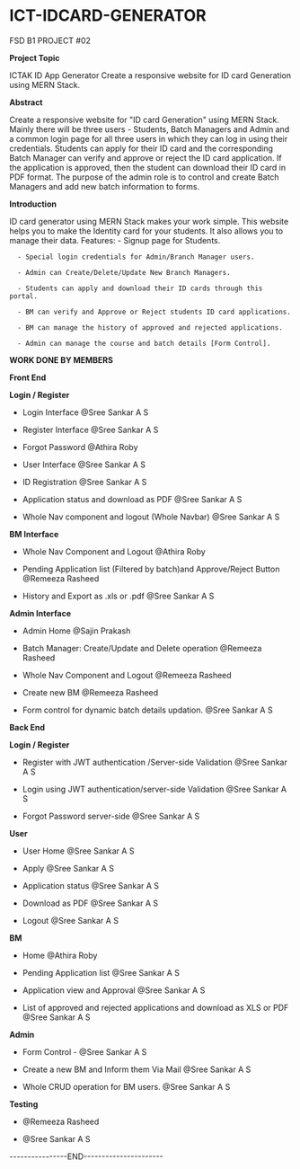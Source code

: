 # ICT-IDCARD-GENERATOR
 FSD B1 PROJECT #02
 

**Project Topic**

 ICTAK ID App Generator 
 Create a responsive website for ID card Generation using MERN Stack. 
 
**Abstract**

Create a responsive website for "ID card Generation" using MERN Stack. Mainly there will be three users - Students, Batch Managers and Admin and a common login page for all three users in which they can log in using their credentials. Students can apply for their ID card and the corresponding Batch Manager can verify and approve or reject the ID card application. If the application is approved, then the student can download their ID card in PDF format. The purpose of the admin role is to control and create Batch Managers and add new batch information to forms.

**Introduction**

ID card generator using MERN Stack makes your work simple. This website helps you to make the Identity card for your students. It also allows you to manage their data. 
Features:
      - Signup page for Students.
      
      - Special login credentials for Admin/Branch Manager users.
      
      - Admin can Create/Delete/Update New Branch Managers.
      
      - Students can apply and download their ID cards through this portal.
      
      - BM can verify and Approve or Reject students ID card applications.
      
      - BM can manage the history of approved and rejected applications.
      
      - Admin can manage the course and batch details [Form Control].
  
**WORK DONE BY MEMBERS** 

**Front End**

**Login / Register**

- Login Interface @Sree Sankar A S

- Register Interface @Sree Sankar A S

- Forgot Password @Athira Roby 

- User Interface @Sree Sankar A S

- ID Registration @Sree Sankar A S 

- Application status and download as PDF @Sree Sankar A S 

- Whole Nav component and logout (Whole Navbar) @Sree Sankar A S 

**BM Interface**

- Whole Nav Component and Logout @Athira Roby 


- Pending Application list (Filtered by batch)and Approve/Reject Button @Remeeza Rasheed 


- History and Export as .xls or .pdf  @Sree Sankar A S 


**Admin Interface**

- Admin Home @Sajin Prakash 

- Batch Manager: Create/Update and Delete operation @Remeeza Rasheed 

- Whole Nav Component and Logout @Remeeza Rasheed

- Create new BM @Remeeza Rasheed 

- Form control for dynamic batch details updation. @Sree Sankar A S 

**Back End**

**Login / Register**

- Register with JWT authentication /Server-side Validation @Sree Sankar A S 

- Login using JWT authentication/server-side Validation @Sree Sankar A S 

- Forgot Password server-side @Sree Sankar A S 


**User**

- User Home @Sree Sankar A S 

- Apply @Sree Sankar A S 

- Application status  @Sree Sankar A S 

- Download as PDF @Sree Sankar A S 

- Logout @Sree Sankar A S 

**BM**

- Home @Athira Roby 

- Pending Application list  @Sree Sankar A S 

- Application view and Approval @Sree Sankar A S 

- List of approved and rejected applications and download as XLS or PDF @Sree Sankar A S 

**Admin**

- Form Control - @Sree Sankar A S 

- Create a new BM and Inform them Via Mail @Sree Sankar A S 

- Whole CRUD operation for BM users. @Sree Sankar A S 

**Testing**

- @Remeeza Rasheed 

- @Sree Sankar A S 



----------------END----------------------

